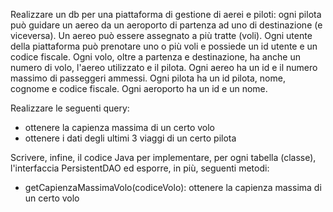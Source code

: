Realizzare un db per una piattaforma di gestione di aerei e piloti: ogni pilota può guidare un aereo da un 
aeroporto di partenza ad uno di destinazione (e viceversa). Un aereo può essere assegnato a più tratte (voli). 
Ogni utente della piattaforma può prenotare uno o più voli e possiede un id utente e un codice fiscale.
Ogni volo, oltre a partenza e destinazione, ha anche un numero di volo, l'aereo utilizzato e il pilota. 
Ogni aereo ha un id e  il numero massimo di passeggeri ammessi. 
Ogni pilota ha un id pilota, nome, cognome e codice fiscale.
Ogni aeroporto ha un id e un nome.

Realizzare le seguenti query:
- ottenere la capienza massima di un certo volo
- ottenere i dati degli ultimi 3 viaggi di un certo pilota

Scrivere, infine, il codice Java per implementare, per ogni tabella (classe), l'interfaccia PersistentDAO ed
esporre, in più, seguenti metodi:
- getCapienzaMassimaVolo(codiceVolo): ottenere la capienza massima di un certo volo
